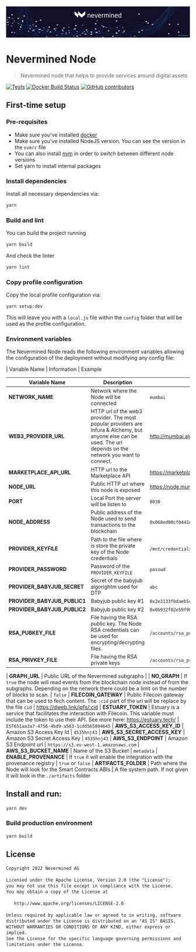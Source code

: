[![banner](https://raw.githubusercontent.com/nevermined-io/assets/main/images/logo/banner_logo.png)](https://nevermined.io)

# Nevermined Node

> Nevermined node that helps to provide services around digital assets

[![Tests](https://github.com/nevermined-io/node-ts/actions/workflows/test.yml/badge.svg)](https://github.com/nevermined-io/node-ts/actions/workflows/test.yml)
[![Docker Build Status](https://img.shields.io/docker/cloud/build/neverminedio/node-ts.svg)](https://hub.docker.com/repository/docker/neverminedio/node-ts)
[![GitHub contributors](https://img.shields.io/github/contributors/nevermined-io/node-ts.svg)](https://github.com/nevermined-io/node-ts/graphs/contributors)

## First-time setup

### Pre-requisites

- Make sure you've installed [docker](https://www.docker.com/products/docker-desktop)
- Make sure you've installed NodeJS version. You can see the version in the `nvmrc` file
- You can also install [nvm](https://github.com/nvm-sh/nvm) in order to switch between different node versions
- Set yarn to install internal packages

### Install dependencies

Install all necessary dependencies via:

```bash
yarn
```

### Build and lint

You can build the project running

```bash
yarn build
```

And check the linter

```bash
yarn lint
```

### Copy profile configuration

Copy the local profile configuration via:

```bash
yarn setup:dev
```

This will leave you with a `local.js` file within the `config` folder that will be used as the profile configuration.

### Environment variables

The Nevermined Node reads the following environment variables allowing the configuration of the deployment without modifying any config file:

| Variable Name     | Information      | Example

| Variable Name      | Description          | Example                |
| ------------------ | -------------------- | ---------------------- |
| **NETWORK_NAME**     | Network where the Node will be connected            | `mumbai`
| **WEB3_PROVIDER_URL**     | HTTP url of the web3 provider. The most popular providers are Infura & Alchemy, but anyone else can be used. The url depends on the network you want to connect. | http://mumbai.alchemy.io/v2/xxxxx
| **MARKETPLACE_API_URL**     | HTTP url to the Marketplace API                 | https://marketplace-api.mumbai.public.nevermined.rocks
| **NODE_URL**     | Public HTTP url where this node is exposed                 | https://node.mumbai.public.nevermined.rocks
| **PORT**     | Local Port the server will be listen to            | `8030`
| **NODE_ADDRESS** | Public address of the Node used to send transactions to the blockchain                 | `0x068ed00cf0441e4829d9784fcbe7b9e26d4bd8d0`
| **PROVIDER_KEYFILE**     | Path to the file where is store the private key of the Node credentials                 | `/mnt/credentials/keyfile.json`
| **PROVIDER_PASSWORD**     | Password of the `PROVIDER_KEYFILE`                 | `passwd`
| **PROVIDER_BABYJUB_SECRET**     | Secret of the babyjub algorightm used for DTP                 | `abc`
| **PROVIDER_BABYJUB_PUBLIC1**     | Babyjub public key #1 | `0x2e3133fbdaeb5486b665ba78c0e7e749700a5c32b1998ae14f7d1532972602bb`
| **PROVIDER_BABYJUB_PUBLIC2**     | Babyjub public key #2 | `0x0b932f02e59f90cdd761d9d5e7c15c8e620efce4ce018bf54015d68d9cb35561`
| **RSA_PUBKEY_FILE**     | File having the RSA public key. The Node RSA credentials can be used for encrypting/decrypting files | `/accounts/rsa_pub_key.pem`
| **RSA_PRIVKEY_FILE**     | File having the RSA private keys  | `/accounts/rsa_priv_key.pem`

| **GRAPH_URL**     | Public URL of the Nevermined subgraphs                 | 
| **NO_GRAPH**     | If `true` the node will read events from the blockchain node instead of from the subgraphs. Depending on the network there could be a limit on the number of blocks to scan.                 | `false`
| **FILECOIN_GATEWAY**     | Public Filecoin gateway that can be used to fech content. The `:cid` part of the url will be replace by the file `cid`   | https://dweb.link/ipfs/:cid
| **ESTUARY_TOKEN**     | Estuary is a service that facilitates the interaction with Filecoin. This variable must include the token to use their API. See more here: https://estuary.tech/   | `EST651aa3a7-4756-4bd9-a563-1cdd565894645`
| **AWS_S3_ACCESS_KEY_ID**     | Amazon S3 Access Key Id | `4535hnj43`
| **AWS_S3_SECRET_ACCESS_KEY**     | Amazon S3 Secret Access Key | `4535hnj43`
| **AWS_S3_ENDPOINT**     | Amazon S3 Endpoint url | `https://s3.eu-west-1.amazonaws.com`
| **AWS_S3_BUCKET_NAME**     | Name of the S3 Bucket     | `metadata`
| **ENABLE_PROVENANCE**     | If `true` it will enable the integration with the provenance registry     | `true` or `false`
| **ARTIFACTS_FOLDER**     | Path where the Node will look for the Smart Contracts ABIs | A file system path. If not given it will look in the `./artifacts` folder

## Install and run:

```javascript
yarn dev
```

### Build production environment

```bash
yarn build
```

## License

```
Copyright 2022 Nevermined AG

Licensed under the Apache License, Version 2.0 (the "License");
you may not use this file except in compliance with the License.
You may obtain a copy of the License at

   http://www.apache.org/licenses/LICENSE-2.0

Unless required by applicable law or agreed to in writing, software
distributed under the License is distributed on an "AS IS" BASIS,
WITHOUT WARRANTIES OR CONDITIONS OF ANY KIND, either express or implied.
See the License for the specific language governing permissions and
limitations under the License.
```
